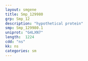 ```yaml
---
layout: smgene
title: Smp_129980
grp: Smp_12
description: "hypothetical protein"
smp: Smp_129980.1
uniprot: "G4LXN7"
length:  1224
cdd: "ns"
kk: ns
categories: sm
---
```


